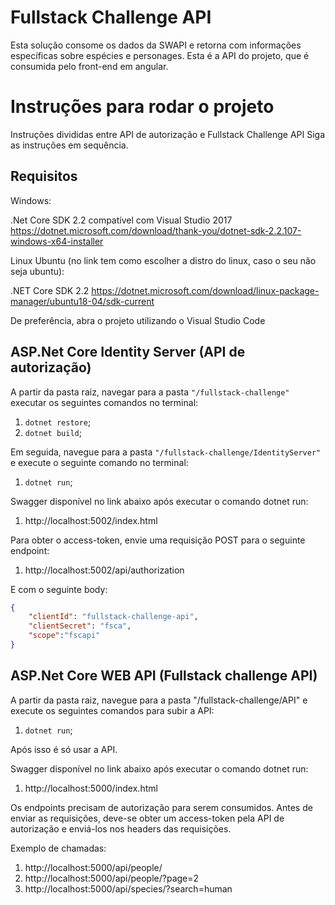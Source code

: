 # Fullstack Challenge API
Esta solução consome os dados da SWAPI e retorna com informações específicas sobre espécies e personages. 
Esta é a API do projeto, que é consumida pelo front-end em angular.

# Instruções para rodar o projeto
Instruções divididas entre API de autorização e Fullstack Challenge API
Siga as instruções em sequência.

## Requisitos

Windows:

.Net Core SDK 2.2 compatível com Visual Studio 2017 https://dotnet.microsoft.com/download/thank-you/dotnet-sdk-2.2.107-windows-x64-installer

Linux Ubuntu (no link tem como escolher a distro do linux, caso o seu não seja ubuntu):

.NET Core SDK 2.2 https://dotnet.microsoft.com/download/linux-package-manager/ubuntu18-04/sdk-current

De preferência, abra o projeto utilizando o Visual Studio Code

## ASP.Net Core Identity Server (API de autorização)

A partir da pasta raiz, navegar para a pasta `"/fullstack-challenge"` executar os seguintes comandos no terminal:

1. `dotnet restore`;
2. `dotnet build`;

Em seguida, navegue para a pasta `"/fullstack-challenge/IdentityServer"` e execute o seguinte comando no terminal:

1. `dotnet run`;

Swagger disponível no link abaixo após executar o comando dotnet run:
1. http://localhost:5002/index.html

Para obter o access-token, envie uma requisição POST para o seguinte endpoint:
1. http://localhost:5002/api/authorization

E com o seguinte body:

```json
{
	"clientId": "fullstack-challenge-api",
	"clientSecret": "fsca",
	"scope":"fscapi"
}
```

## ASP.Net Core WEB API (Fullstack challenge API)

A partir da pasta raiz, navegue para a pasta "/fullstack-challenge/API" e execute os seguintes comandos para subir a API:

1. `dotnet run`;

Após isso é só usar a API.

Swagger disponível no link abaixo após executar o comando dotnet run:
1. http://localhost:5000/index.html

Os endpoints precisam de autorização para serem consumidos. Antes de enviar as requisições, deve-se obter um access-token pela API de autorização e enviá-los nos headers das requisições.  

Exemplo de chamadas:
1. http://localhost:5000/api/people/
1. http://localhost:5000/api/people/?page=2
1. http://localhost:5000/api/species/?search=human
